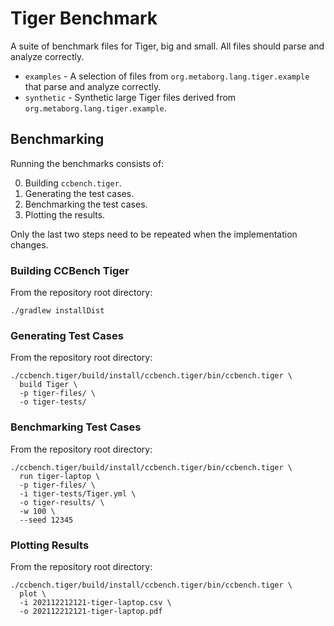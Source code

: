 # Tiger Benchmark
A suite of benchmark files for Tiger, big and small. All files should parse and analyze correctly.

- `examples` - A selection of files from `org.metaborg.lang.tiger.example` that parse and analyze correctly.
- `synthetic` - Synthetic large Tiger files derived from `org.metaborg.lang.tiger.example`.


## Benchmarking
Running the benchmarks consists of:

0.  Building `ccbench.tiger`.
1.  Generating the test cases.
2.  Benchmarking the test cases.
3.  Plotting the results.

Only the last two steps need to be repeated when the implementation changes.

### Building CCBench Tiger
From the repository root directory:

```shell
./gradlew installDist
```

### Generating Test Cases
From the repository root directory:

```shell
./ccbench.tiger/build/install/ccbench.tiger/bin/ccbench.tiger \
  build Tiger \
  -p tiger-files/ \
  -o tiger-tests/
```

### Benchmarking Test Cases
From the repository root directory:

```shell
./ccbench.tiger/build/install/ccbench.tiger/bin/ccbench.tiger \
  run tiger-laptop \
  -p tiger-files/ \
  -i tiger-tests/Tiger.yml \
  -o tiger-results/ \
  -w 100 \
  --seed 12345
```

### Plotting Results
From the repository root directory:

```shell
./ccbench.tiger/build/install/ccbench.tiger/bin/ccbench.tiger \
  plot \
  -i 202112212121-tiger-laptop.csv \
  -o 202112212121-tiger-laptop.pdf
```
